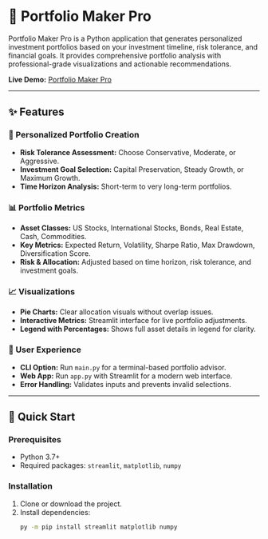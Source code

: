 # 🚀 Portfolio Maker Pro

Portfolio Maker Pro is a Python application that generates personalized investment portfolios based on your investment timeline, risk tolerance, and financial goals. It provides comprehensive portfolio analysis with professional-grade visualizations and actionable recommendations.

**Live Demo:** [Portfolio Maker Pro](https://portfoliomaker-awhgv3tvtaz5gtziu6ucjn.streamlit.app/)

---

## ✨ Features

### 🎯 Personalized Portfolio Creation
- **Risk Tolerance Assessment:** Choose Conservative, Moderate, or Aggressive.
- **Investment Goal Selection:** Capital Preservation, Steady Growth, or Maximum Growth.
- **Time Horizon Analysis:** Short-term to very long-term portfolios.

### 📊 Portfolio Metrics
- **Asset Classes:** US Stocks, International Stocks, Bonds, Real Estate, Cash, Commodities.
- **Key Metrics:** Expected Return, Volatility, Sharpe Ratio, Max Drawdown, Diversification Score.
- **Risk & Allocation:** Adjusted based on time horizon, risk tolerance, and investment goals.

### 📈 Visualizations
- **Pie Charts:** Clear allocation visuals without overlap issues.
- **Interactive Metrics:** Streamlit interface for live portfolio adjustments.
- **Legend with Percentages:** Shows full asset details in legend for clarity.

### 🔧 User Experience
- **CLI Option:** Run `main.py` for a terminal-based portfolio advisor.
- **Web App:** Run `app.py` with Streamlit for a modern web interface.
- **Error Handling:** Validates inputs and prevents invalid selections.

---

## 🚀 Quick Start

### Prerequisites
- Python 3.7+
- Required packages: `streamlit`, `matplotlib`, `numpy`

### Installation
1. Clone or download the project.
2. Install dependencies:
   ```bash
   py -m pip install streamlit matplotlib numpy
